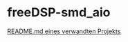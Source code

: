 # freeDSP-smd_aio

[README.md eines verwandten Projekts](https://github.com/freeDSP/freeDSP-CLASSIC-SMD-B/blob/master/README.md)
